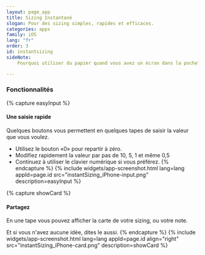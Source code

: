 ```yaml
---
layout: page_app
title: Sizing Instantané
slogan: Pour des sizing simples, rapides et efficaces.
categories: apps
family: iOS
lang: "fr"
order: 3
id: instantsizing
sideNote:
    Pourquoi utiliser du papier quand vous avez un écran dans la poche?

---
```


### Fonctionnalités

{% capture easyInput %}
#### Une saisie rapide

Quelques boutons vous permettent en quelques tapes de
saisir la valeur que vous voulez.

- Utilisez le bouton «0» pour repartir à zéro.
- Modifiez rapidement la valeur par pas de 10, 5, 1 et même 0,5
- Continuez à utiliser le clavier numérique si vous préférez.
{% endcapture %}
{% include widgets/app-screenshot.html 
        lang=lang appId=page.id src="instantSizing_iPhone-input.png"
        description=easyInput %}


{% capture showCard %}
#### Partagez

En une tape vous pouvez afficher la carte de votre sizing, ou votre note.

Et si vous n'avez aucune idée, dites le aussi.
{% endcapture %}
{% include widgets/app-screenshot.html 
        lang=lang appId=page.id align="right"
        src="instantSizing_iPhone-card.png"
        description=showCard %}


